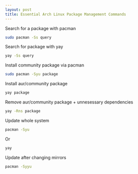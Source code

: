 ```yaml
---
layout: post
title: Essential Arch Linux Package Management Commands
---
```


Search for a package with pacman  
```bash
sudo pacman -Ss query
```

Search for package with yay
```bash
yay -Ss query
```

Install community package via pacman 
```bash
sudo pacman -Syu package
```
Install aur/community package
```bash
yay package
```

Remove aur/community package + unnesessary dependencies
```bash
yay -Rns package
```

Update whole system
```bash
pacman -Syu
```
Or
```bash
yay
```

Update after changing mirrors
```bash
pacman -Syyu
```